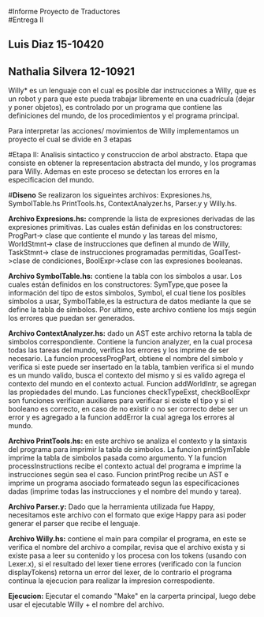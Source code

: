 #Informe Proyecto de Traductores  
#Entrega II
## Luis Diaz 15-10420
## Nathalia Silvera 12-10921


Willy* es un lenguaje con el cual es posible dar instrucciones a Willy, 
que es un robot y para que este pueda trabajar libremente en una cuadrícula 
(dejar y poner objetos), es controlado por un programa que contiene las 
definiciones del mundo, de los procedimientos y el programa principal.


Para interpretar las acciones/ movimientos de Willy implementamos 
un proyecto el cual se divide en 3 etapas


#Etapa II: Analisis sintactico y construccion de arbol abstracto.
Etapa que consiste en obtener la representacion abstracta del mundo,
y los programas para Willy. Ademas en este proceso se detectan los
errores en la especificacion del mundo.

#**Diseno** 
Se realizaron los sigueintes archivos: Expresiones.hs, SymbolTable.hs
PrintTools.hs, ContextAnalyzer.hs, Parser.y y Willy.hs.


**Archivo Expresions.hs:** comprende la lista de expresiones derivadas
de las expresiones primitivas. Las cuales están definidas en los 
constructores: ProgPart-> clase que contiente el mundo y las tareas del 
mismo, WorldStmnt-> clase de instrucciones que definen al mundo de Willy, 
TaskStmnt-> clase de instrucciones programadas permitidas, 
GoalTest->clase de condiciones, BoolExpr->clase con las expresiones booleanas. 


**Archivo SymbolTable.hs:** contiene la tabla con los símbolos a usar.
Los cuales están definidos en los constructores: SymType,que posee la información 
del tipo de estos símbolos, Symbol, el cual tiene los posibles símbolos a usar, 
SymbolTable,es la estructura de datos mediante la que se define la 
tabla de símbolos. Por ultimo, este archivo contiene los msjs según los 
errores que puedan ser generados.


**Archivo ContextAnalyzer.hs:** dado un AST este archivo retorna la tabla de 
simbolos correspondiente. Contiene la funcion analyzer, en la cual procesa
todas las tareas del mundo, verifica los errores y los imprime de ser
necesario. La funcion processProgPart, obtiene el nombre del simbolo y 
verifica si este puede ser insertado en la tabla, tambien verifica si el 
mundo es un mundo valido, busca el contexto del mismo y si es valido agrega
el contexto del mundo en el contexto actual. Funcion addWorldIntr, se agregan 
las propiedades del mundo. Las funciones checkTypeExst, checkBoolExpr son 
funciones verifican auxiliares para verificar si existe el tipo y si el 
booleano es correcto, en caso de no existir o no ser correcto debe ser un 
error y es agregado a la funcion addError la cual agrega los errores al mundo.


**Archivo PrintTools.hs:** en este archivo se analiza el contexto y la 
sintaxis del programa para imprimir la tabla de simbolos. La funcion 
printSymTable imprime la tabla de simbolos pasada como argumento. Y la 
funcion processInstructions recibe el contexto actual del programa e 
imprime la instrucciones según sea el caso. Funcion printProg recibe un
AST e imprime un programa asociado formateado segun las especificaciones
dadas (imprime todas las instrucciones y el nombre del mundo y tarea).


**Archivo Parser.y:** Dado que la herramienta utilizada fue Happy, necesitamos 
este archivo con el formato que exige Happy para asi poder generar el parser 
que recibe el lenguaje.  


**Archivo Willy.hs:** contiene el main para compilar el programa, en este 
se verifica el nombre del archivo a compilar, revisa que el archivo exista
y si existe pasa a leer su contenido y los procesa con los tokens (usando 
con Lexer.x), si el resultado del lexer tiene errores (verificado con la 
funcion displayTokens) retorna un error del lexer, de lo contrario el 
programa continua la ejecucion para realizar la impresion correspodiente.


**Ejecucion:** Ejecutar el comando "Make" en la carperta principal,
luego debe usar el ejecutable Willy + el nombre del archivo.

